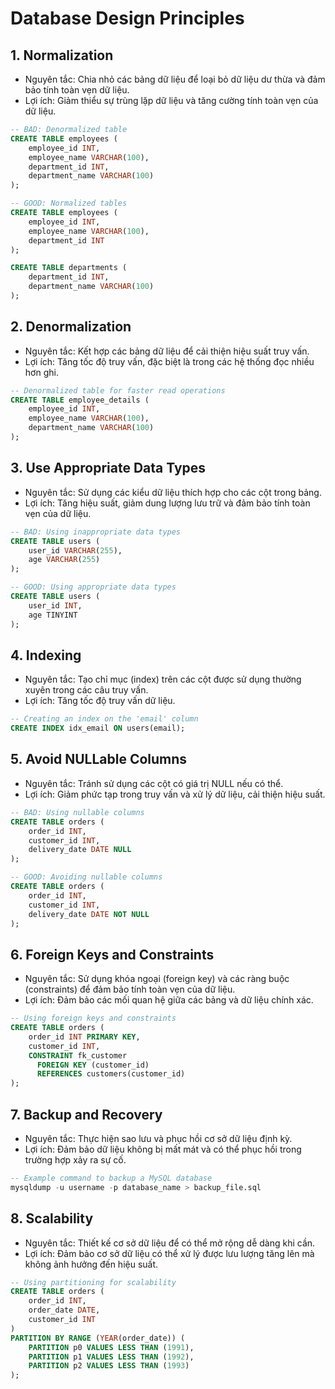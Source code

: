 # Database Design Principles

## 1. Normalization

- Nguyên tắc: Chia nhỏ các bảng dữ liệu để loại bỏ dữ liệu dư thừa và đảm bảo tính toàn vẹn dữ liệu.
- Lợi ích: Giảm thiểu sự trùng lặp dữ liệu và tăng cường tính toàn vẹn của dữ liệu.

```sql
-- BAD: Denormalized table
CREATE TABLE employees (
    employee_id INT,
    employee_name VARCHAR(100),
    department_id INT,
    department_name VARCHAR(100)
);

-- GOOD: Normalized tables
CREATE TABLE employees (
    employee_id INT,
    employee_name VARCHAR(100),
    department_id INT
);

CREATE TABLE departments (
    department_id INT,
    department_name VARCHAR(100)
);
```

## 2. Denormalization

- Nguyên tắc: Kết hợp các bảng dữ liệu để cải thiện hiệu suất truy vấn.
- Lợi ích: Tăng tốc độ truy vấn, đặc biệt là trong các hệ thống đọc nhiều hơn ghi.

```sql
-- Denormalized table for faster read operations
CREATE TABLE employee_details (
    employee_id INT,
    employee_name VARCHAR(100),
    department_name VARCHAR(100)
);
```

## 3. Use Appropriate Data Types

- Nguyên tắc: Sử dụng các kiểu dữ liệu thích hợp cho các cột trong bảng.
- Lợi ích: Tăng hiệu suất, giảm dung lượng lưu trữ và đảm bảo tính toàn vẹn của dữ liệu.

```sql
-- BAD: Using inappropriate data types
CREATE TABLE users (
    user_id VARCHAR(255),
    age VARCHAR(255)
);

-- GOOD: Using appropriate data types
CREATE TABLE users (
    user_id INT,
    age TINYINT
);
```

## 4. Indexing

- Nguyên tắc: Tạo chỉ mục (index) trên các cột được sử dụng thường xuyên trong các câu truy vấn.
- Lợi ích: Tăng tốc độ truy vấn dữ liệu.

```sql
-- Creating an index on the 'email' column
CREATE INDEX idx_email ON users(email);
```

## 5. Avoid NULLable Columns

- Nguyên tắc: Tránh sử dụng các cột có giá trị NULL nếu có thể.
- Lợi ích: Giảm phức tạp trong truy vấn và xử lý dữ liệu, cải thiện hiệu suất.

```sql
-- BAD: Using nullable columns
CREATE TABLE orders (
    order_id INT,
    customer_id INT,
    delivery_date DATE NULL
);

-- GOOD: Avoiding nullable columns
CREATE TABLE orders (
    order_id INT,
    customer_id INT,
    delivery_date DATE NOT NULL
);
```

## 6. Foreign Keys and Constraints

- Nguyên tắc: Sử dụng khóa ngoại (foreign key) và các ràng buộc (constraints) để đảm bảo tính toàn vẹn của dữ liệu.
- Lợi ích: Đảm bảo các mối quan hệ giữa các bảng và dữ liệu chính xác.

```sql
-- Using foreign keys and constraints
CREATE TABLE orders (
    order_id INT PRIMARY KEY,
    customer_id INT,
    CONSTRAINT fk_customer
      FOREIGN KEY (customer_id)
      REFERENCES customers(customer_id)
);
```

## 7. Backup and Recovery

- Nguyên tắc: Thực hiện sao lưu và phục hồi cơ sở dữ liệu định kỳ.
- Lợi ích: Đảm bảo dữ liệu không bị mất mát và có thể phục hồi trong trường hợp xảy ra sự cố.

```sql
-- Example command to backup a MySQL database
mysqldump -u username -p database_name > backup_file.sql
```

## 8. Scalability

- Nguyên tắc: Thiết kế cơ sở dữ liệu để có thể mở rộng dễ dàng khi cần.
- Lợi ích: Đảm bảo cơ sở dữ liệu có thể xử lý được lưu lượng tăng lên mà không ảnh hưởng đến hiệu suất.

```sql
-- Using partitioning for scalability
CREATE TABLE orders (
    order_id INT,
    order_date DATE,
    customer_id INT
)
PARTITION BY RANGE (YEAR(order_date)) (
    PARTITION p0 VALUES LESS THAN (1991),
    PARTITION p1 VALUES LESS THAN (1992),
    PARTITION p2 VALUES LESS THAN (1993)
);
```
